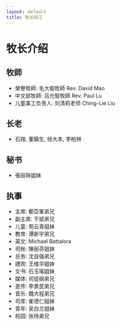 ```yaml
---
layout: default
title: 牧长同工
---
```


牧长介绍
=========

牧師
-----

 * 榮譽牧師: 毛大衛牧師 Rev. David Mao
 * 中文部牧師: 吕允智牧師 Rev. Paul Lu
 * 儿童事工负责人: 刘清莉老师 Ching-Lie Liu


长老
-----

 * 石翔, 董鎭生, 徐大本, 李柏林 

秘书
-----

 * 張丽珠姐妹

执事
-----

 * 主席: 鄭亞軍弟兄
 * 副主席: 于斌弟兄
 * 儿童: 苑云青姐妹
 * 教育: 谭新宇弟兄
 * 英文: Michael Battalora
 * 司帐: 陳丽芬姐妹
 * 总务: 沈自强弟兄
 * 禮宾: 王维华姐妹
 * 文书: 石玉瑤姐妹
 * 媒体: 司徒纲弟兄
 * 差传: 李景昆弟兄
 * 音乐: 魏大程弟兄
 * 司库: 崔德仁姐妹
 * 青年: 吴白兰姐妹
 * 校园: 张旸弟兄

 
 

 
 [WCCEC]: http://www.wccec.org/
 [NCCEC]: http://www.nccec.org/
